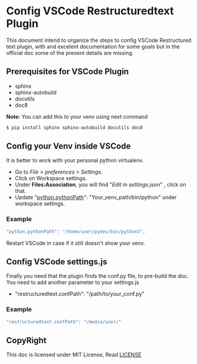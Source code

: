 # Config VSCode Restructuredtext Plugin

This document intend to organize the steps to config VSCode Restructured text plugin, with and excelent documentation for some goals but in the official doc some of the present details are missing.

## Prerequisites for VSCode Plugin

* sphinx
* sphinx-autobuild
* docutils
* doc8

__Note:__ You can add this to your venv using next command

```bash
$ pip install sphinx sphinx-autobuild docutils doc8
```

## Config your Venv inside VSCode

It is better to work with your personal python virtualenv.

* Go to _File_ > _preferences_ > _Settings_.
* Click on Workspace settings.
* Under __Files:Association__, you will find "_Edit in settings.json_" , click on that.
* Update "[python.pythonPath]()": "Your_venv_path/bin/python" under workspace settings.

### Example

```javascript
"python.pythonPath": "/home/user/pydev/bin/python3",
```

Restart VSCode in case if it still doesn't show your venv.

## Config VSCode settings.js

Finally you need that the plugin finds the conf.py file, to pre-build the doc. You need to add another parameter to your settings.js

* "restructuredtext.confPath": "/path/to/your_conf.py"

### Example

```javascript
"restructuredtext.confPath": "/media/user/"
```

## CopyRight

This doc is licensed under MIT License, Read [LICENSE](../LICENSE)